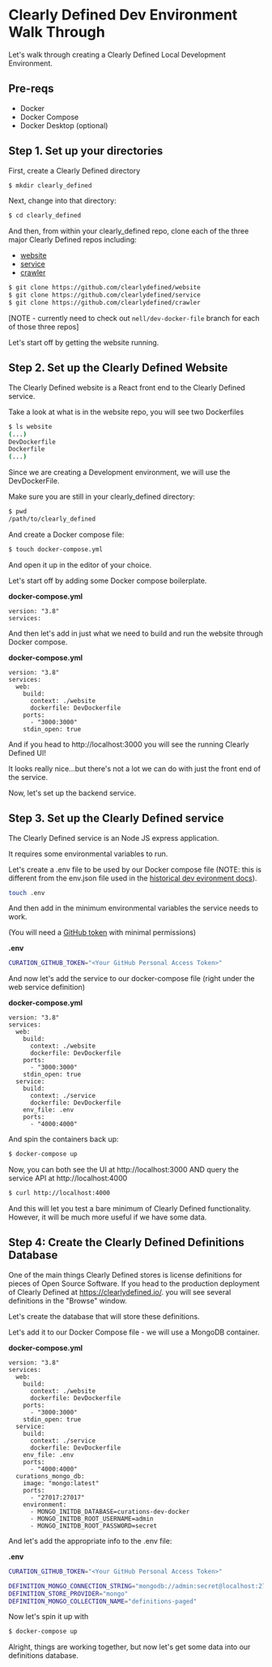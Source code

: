 # Clearly Defined Dev Environment Walk Through

Let's walk through creating a Clearly Defined Local Development Environment.

## Pre-reqs
* Docker
* Docker Compose
* Docker Desktop (optional)

## Step 1. Set up your directories

First, create a Clearly Defined directory

```bash
$ mkdir clearly_defined
```

Next, change into that directory:

```bash
$ cd clearly_defined
```

And then, from within your clearly_defined repo, clone each of the three major Clearly Defined repos including:
* [website](https://github.com/clearlydefined/website)
* [service](https://github.com/clearlydefined/service)
* [crawler](https://github.com/clearlydefined/crawler)

```bash
$ git clone https://github.com/clearlydefined/website
$ git clone https://github.com/clearlydefined/service
$ git clone https://github.com/clearlydefined/crawler
```

[NOTE - currently need to check out `nell/dev-docker-file` branch for each of those three repos]

Let's start off by getting the website running.

## Step 2. Set up the Clearly Defined Website

The Clearly Defined website is a React front end to the Clearly Defined service.

Take a look at what is in the website repo, you will see two Dockerfiles

```bash
$ ls website
(...)
DevDockerfile
Dockerfile
(...)
```

Since we are creating a Development environment, we will use the DevDockerFile.

Make sure you are still in your clearly_defined directory:

```bash
$ pwd
/path/to/clearly_defined
```

And create a Docker compose file:

```bash
$ touch docker-compose.yml
```

And open it up in the editor of your choice.

Let's start off by adding some Docker compose boilerplate.

**docker-compose.yml**
```
version: "3.8"
services:
```

And then let's add in just what we need to build and run the website through Docker compose.

**docker-compose.yml**
```
version: "3.8"
services:
  web:
    build:
      context: ./website
      dockerfile: DevDockerfile
    ports:
      - "3000:3000"
    stdin_open: true
```

And if you head to http://localhost:3000 you will see the running Clearly Defined UI!

It looks really nice...but there's not a lot we can do with just the front end of the
service.

Now, let's set up the backend service.

## Step 3. Set up the Clearly Defined service

The Clearly Defined service is an Node JS express application.

It requires some environmental variables to run.

Let's create a .env file to be used by our Docker compose file (NOTE: this is different from the env.json file used in the [historical dev evironment docs](https://docs.clearlydefined.io/contributing-code)).

```bash
touch .env
```

And then add in the minimum environmental variables the service needs to work.

(You will need a [GitHub token](https://docs.github.com/en/free-pro-team@latest/github/authenticating-to-github/creating-a-personal-access-token) with minimal permissions)

**.env**
```bash
CURATION_GITHUB_TOKEN="<Your GitHub Personal Access Token>"
```

And now let's add the service to our docker-compose file (right under the web service definition)

**docker-compose.yml**
```
version: "3.8"
services:
  web:
    build:
      context: ./website
      dockerfile: DevDockerfile
    ports:
      - "3000:3000"
    stdin_open: true
  service:
    build:
      context: ./service
      dockerfile: DevDockerfile
    env_file: .env
    ports:
      - "4000:4000"
```

And spin the containers back up:

```bash
$ docker-compose up
```

Now, you can both see the UI at http://localhost:3000 AND query the service API at http://localhost:4000

```bash
$ curl http://localhost:4000
```

And this will let you test a bare minimum of Clearly Defined functionality. However, it will be much more useful if we have some data.

## Step 4: Create the Clearly Defined Definitions Database

One of the main things Clearly Defined stores is license definitions for pieces of Open Source Software. If you head to the production deployment of Clearly Defined at https://clearlydefined.io/. you will see several definitions in the "Browse" window.

Let's create the database that will store these definitions.

Let's add it to our Docker Compose file - we will use a MongoDB container.

**docker-compose.yml**
```
version: "3.8"
services:
  web:
    build:
      context: ./website
      dockerfile: DevDockerfile
    ports:
      - "3000:3000"
    stdin_open: true
  service:
    build:
      context: ./service
      dockerfile: DevDockerfile
    env_file: .env
    ports:
      - "4000:4000"
  curations_mongo_db:
    image: "mongo:latest"
    ports:
      - "27017:27017"
    environment:
      - MONGO_INITDB_DATABASE=curations-dev-docker
      - MONGO_INITDB_ROOT_USERNAME=admin
      - MONGO_INITDB_ROOT_PASSWORD=secret 
```

And let's add the appropriate info to the .env file:

**.env**
```bash
CURATION_GITHUB_TOKEN="<Your GitHub Personal Access Token>"

DEFINITION_MONGO_CONNECTION_STRING="mongodb://admin:secret@localhost:27018/definitions-dev-docker"
DEFINITION_STORE_PROVIDER="mongo"
DEFINITION_MONGO_COLLECTION_NAME="definitions-paged"
```

Now let's spin it up with 

```bash
$ docker-compose up
```

Alright, things are working together, but now let's get some data into our definitions database.

